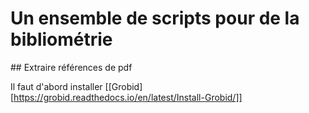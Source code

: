 # Un ensemble de scripts pour de la bibliométrie


## Extraire références de pdf 

Il faut d'abord installer [[Grobid][https://grobid.readthedocs.io/en/latest/Install-Grobid/]]


